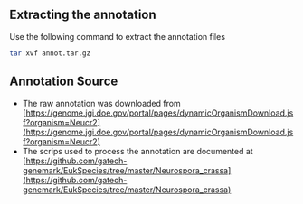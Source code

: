 ## Extracting the annotation

Use the following command to extract the annotation files

```bash
tar xvf annot.tar.gz
```

## Annotation Source

* The raw annotation was downloaded from [https://genome.jgi.doe.gov/portal/pages/dynamicOrganismDownload.jsf?organism=Neucr2](https://genome.jgi.doe.gov/portal/pages/dynamicOrganismDownload.jsf?organism=Neucr2)
* The scrips used to process the annotation are documented at [https://github.com/gatech-genemark/EukSpecies/tree/master/Neurospora_crassa](https://github.com/gatech-genemark/EukSpecies/tree/master/Neurospora_crassa)

